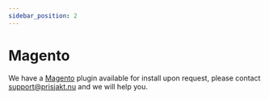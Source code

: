 ```yaml
---
sidebar_position: 2
---
```


# Magento

We have a [Magento](https://business.adobe.com/products/magento/magento-commerce.html) plugin available for install upon request, please contact support@prisjakt.nu and we will help you.